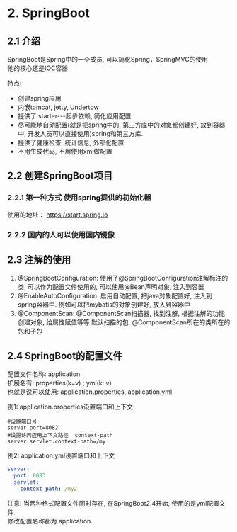# 2. SpringBoot

## 2.1 介绍
SpringBoot是Spring中的一个成员, 可以简化Spring，SpringMVC的使用  
他的核心还是IOC容器  

特点:  
- 创建spring应用
- 内嵌tomcat, jetty, Undertow
- 提供了 starter---起步依赖, 简化应用配置
- 尽可能地自动配置(就是把spring中的, 第三方库中的对象都创建好, 放到容器中, 开发人员可以直接使用)spring和第三方库. 
- 提供了健康检查, 统计信息, 外部化配置
- 不用生成代码, 不用使用xml做配置

## 2.2 创建SpringBoot项目

### 2.2.1 第一种方式 使用spring提供的初始化器

使用的地址： <https://start.spring.io>

### 2.2.2 国内的人可以使用国内镜像

## 2.3 注解的使用

1. @SpringBootConfiguration: 使用了@SpringBootConfiguration注解标注的类, 可以作为配置文件使用的, 
   可以使用@Bean声明对象, 注入到容器
2. @EnableAutoConfiguration: 启用自动配置, 把java对象配置好, 注入到spring容器中. 例如可以把mybatis的对象创建好, 放入到容器中
3. @ComponentScan: @ComponentScan扫描器, 找到注解, 根据注解的功能创建对象, 给属性赋值等等
   默认扫描的包: @ComponentScan所在的类所在的包和子包

## 2.4 SpringBoot的配置文件

配置文件名称: application  
扩展名有: properties(k=v) ; yml(k: v)  
也就是说可以使用: application.properties, application.yml  

例1: application.properties设置端口和上下文
```properties
#设置端口号
server.port=8082
#设置访问应用上下文路径  context-path
server.servlet.context-path=/my
```

例2: application.yml设置端口和上下文
```yml
server:
  port: 8083
  servlet:
    context-path: /my2
```
注意: 当两种格式配置文件同时存在, 在SpringBoot2.4开始, 使用的是yml配置文件.  
修改配置名称都为 application. 